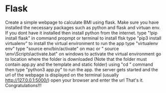 # Flask
Create a simple webpage to calculate BMI using flask.
Make sure you have installed the necessary packages such as python and flask and virtuan env.
If you dont have it installed then install python from the internet.
type "!pip install flask" in command propmpt or terminal to install flsk
type "pip3 install virtualenv" to install the virtual environment to run the app
type "virtualenv env" 
type "source env/bin/activate" on mac or " source \env\Scripts\activate.bat" on windows to activate the virtual environment
go to location where the folder is downloaded (Note that the folder must contain app.py and the template and static folder) using "cd " command
then type "python3 app.py" to run the app.
the server gets started and the url of the webpage is displayed on the terminal (usually http://127.0.0.1:5000/)
open your browser and enter the url
That's it. Congratulations!!!
